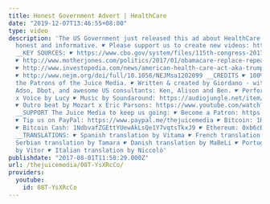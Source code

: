 ```yaml
---
title: Honest Government Advert | HealthCare
date: "2019-12-07T13:46:55+08:00"
type: video
description: 'The US Government just released this ad about HealthCare and it''s surprisingly
  honest and informative. ☛ Please support us to create new videos: https://www.patreon.com/thejuicemedia
  __KEY SOURCES: ☛ https://www.cbo.gov/system/files/115th-congress-2017-2018/costestimate/hr1628aspassed.pdf
  ☛ http://www.motherjones.com/politics/2017/01/obamacare-replace-repeal-trump-impact/
  ☛ http://www.investopedia.com/news/american-health-care-act-aka-trumpcare-explained/
  ☛ http://www.nejm.org/doi/full/10.1056/NEJMsa1202099 __CREDITS ☛ 100% produced by
  the Patrons of the Juice Media. ☛ Written & created by Giordano - with help from
  Adso, Dbot, and awesome US consultants: Ken, Alison and Ben. ☛ Performed by Ellen
  x Voice by Lucy ☛ Music by Soundaround: https://audiojungle.net/item/happy/7806314?_ga=2.35309027.390326844.1501456386-1408732767.1485211917
  ☛ Outro beat by Mozart x Eric Parsons: https://www.youtube.com/watch?v=z6JBBuNy8Oo
  __SUPPORT The Juice Media to keep us going: ☛ Become a Patron: https://www.patreon.com/TheJuiceMedia
  ☛ Tip us on PayPal: https://www.paypal.me/thejuicemedia ☛ Bitcoin: 1HMPK1zFCLopAvNEvR3aehFU1tSvHeWkTS
  ☛ Bitcoin Cash: 1NdbvafZGEttYUewAkLsQe1Y7vqtsTkxJ9 ☛ Ethereum: 0xb6cEC5a9f2b62A422F313C15860849122fA8Bc9f
  __TRANSLATIONS: ☛ Spanish translation by Vitama ☛ French translation by Julie ☛
  Serbian translation by Tamara ☛ Danish translation by MaBeLi ☛ Portuguese translation
  by Vitor ☛ Italian translation by Niccolò'
publishdate: "2017-08-01T11:58:29.000Z"
url: /thejuicemedia/08T-YsXRcCo/
providers:
  youtube:
    id: 08T-YsXRcCo
---
```

